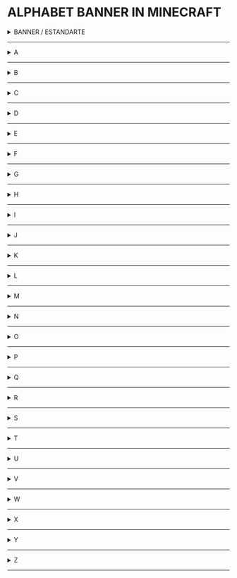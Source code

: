# ALPHABET BANNER IN MINECRAFT

<details>
<summary>BANNER / ESTANDARTE</summary>
<br>

| MATERIALS | MATERIAIS |
| ------------- | ------------- |
| WOOL  | LÃ  |
| STICK  | GRAVETO  |

<img src="alphabet/banner.gif"/> <img src="alphabet/c-banner.png"/>
</details>

---

<details>
<summary>A</summary>
<br>
<img src="alphabet/A.png"/>
</details>

---

<details>
<summary>B</summary>
<img src="alphabet/B.png"/>
</details>

---

<details>
<summary>C</summary>
<img src="alphabet/C.png"/>
</details>

---

<details>
<summary>D</summary>
<img src="alphabet/D.png"/>
</details>

---

<details>
<summary>E</summary>
<img src="alphabet/E.png"/>
</details>

---

<details>
<summary>F</summary>
<img src="alphabet/F.png"/>
</details>

---

<details>
<summary>G</summary>
<img src="alphabet/G.png"/>
</details>

---

<details>
<summary>H</summary>
<img src="alphabet/H.png"/>
</details>

---

<details>
<summary>I</summary>
<img src="alphabet/I.png"/>
</details>

---

<details>
<summary>J</summary>
<img src="alphabet/J.png"/>
</details>

---

<details>
<summary>K</summary>
<img src="alphabet/K.png"/>
</details>

---

<details>
<summary>L</summary>
<img src="alphabet/L.png"/>
</details>

---

<details>
<summary>M</summary>
<img src="alphabet/M.png"/>
</details>

---

<details>
<summary>N</summary>
<img src="alphabet/N.png"/>
</details>

---

<details>
<summary>O</summary>
<img src="alphabet/O.png"/>
</details>

---

<details>
<summary>P</summary>
<img src="alphabet/P.png"/>
</details>

---

<details>
<summary>Q</summary>
<img src="alphabet/Q.png"/>
</details>

---

<details>
<summary>R</summary>
<img src="alphabet/R.png"/>
</details>

---

<details>
<summary>S</summary>
<img src="alphabet/S.png"/>
</details>

---

<details>
<summary>T</summary>
<img src="alphabet/T.png"/>
</details>

---

<details>
<summary>U</summary>
<img src="alphabet/U.png"/>
</details>

---

<details>
<summary>V</summary>
<img src="alphabet/V.png"/>
</details>

---

<details>
<summary>W</summary>
<img src="alphabet/W.png"/>
</details>

---

<details>
<summary>X</summary>
<img src="alphabet/X.png"/>
</details>

---

<details>
<summary>Y</summary>
<img src="alphabet/Y.png"/>
</details>

---

<details>
<summary>Z</summary>
<img src="alphabet/Z.png"/>
</details>

---
